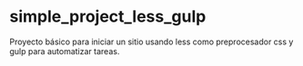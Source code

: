 simple_project_less_gulp
========================

Proyecto básico para iniciar un sitio usando less como preprocesador css y gulp para automatizar tareas.
